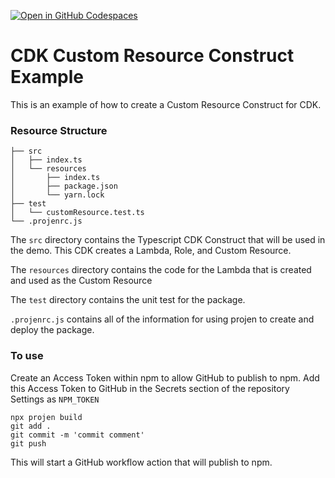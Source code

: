 [![Open in GitHub Codespaces](https://github.com/codespaces/badge.svg)](https://github.com/codespaces/new?hide_repo_select=true&ref=main&repo=443233107)

# CDK Custom Resource Construct Example

This is an example of how to create a Custom Resource Construct for CDK.

### Resource Structure

```
├── src
│   ├── index.ts
│   └── resources
│       ├── index.ts
│       ├── package.json
│       └── yarn.lock
├── test
│   └── customResource.test.ts
└── .projenrc.js
```

The `src` directory contains the Typescript CDK Construct that will be used in the demo. This CDK creates a Lambda, Role, and Custom Resource.

The `resources` directory contains the code for the Lambda that is created and used as the Custom Resource

The `test` directory contains the unit test for the package.

`.projenrc.js` contains all of the information for using projen to create and deploy the package.

### To use

Create an Access Token within npm to allow GitHub to publish to npm. Add this Access Token to GitHub in the Secrets section of the repository Settings as `NPM_TOKEN`

```
npx projen build
git add .
git commit -m 'commit comment'
git push
```

This will start a GitHub workflow action that will publish to npm.
